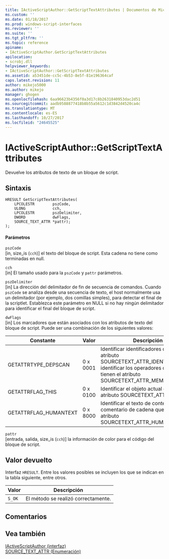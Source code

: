 ```yaml
---
title: IActiveScriptAuthor::GetScriptTextAttributes | Documentos de Microsoft
ms.custom: ''
ms.date: 01/18/2017
ms.prod: windows-script-interfaces
ms.reviewer: ''
ms.suite: ''
ms.tgt_pltfrm: ''
ms.topic: reference
apiname:
- IActiveScriptAuthor.GetScriptTextAttributes
apilocation:
- scrobj.dll
helpviewer_keywords:
- IActiveScriptAuthor::GetScriptTextAttributes
ms.assetid: a53451de-cc5c-4b53-8e5f-81e196364caf
caps.latest.revision: 11
author: mikejo5000
ms.author: mikejo
manager: ghogen
ms.openlocfilehash: 6aa96623b4356f0a3d17c8b2631840953dac2d51
ms.sourcegitcommit: aadb9588877418b8b55a5612c1d3842d4520ca4c
ms.translationtype: MT
ms.contentlocale: es-ES
ms.lasthandoff: 10/27/2017
ms.locfileid: "24645525"
---
```

# <a name="iactivescriptauthorgetscripttextattributes"></a>IActiveScriptAuthor::GetScriptTextAttributes
Devuelve los atributos de texto de un bloque de script.  
  
## <a name="syntax"></a>Sintaxis  
  
```  
HRESULT GetScriptTextAttributes(  
    LPCOLESTR        pszCode,  
    ULONG            cch,  
    LPCOLESTR        pszDelimiter,  
    DWORD            dwFlags,  
    SOURCE_TEXT_ATTR *pattr);  
);  
```  
  
#### <a name="parameters"></a>Parámetros  
 `pszCode`  
 [in, size_is (`cch`)] el texto del bloque de script. Esta cadena no tiene como terminadas en null.  
  
 `cch`  
 [in] El tamaño usado para la `pszCode` y `pattr` parámetros.  
  
 `pszDelimiter`  
 [in] La dirección del delimitador de fin de secuencia de comandos. Cuando `pszCode` se analiza desde una secuencia de texto, el host normalmente usa un delimitador (por ejemplo, dos comillas simples), para detectar el final de la scriptlet. Establezca este parámetro en NULL si no hay ningún delimitador para identificar el final del bloque de script.  
  
 `dwFlags`  
 [in] Los marcadores que están asociados con los atributos de texto del bloque de script. Puede ser una combinación de los siguientes valores:  
  
|Constante|Valor|Descripción|  
|--------------|-----------|-----------------|  
|GETATTRTYPE_DEPSCAN|0 x 0001|Identificar identificadores que tienen el atributo SOURCETEXT_ATTR_IDENTIFIER e identificar los operadores de punto que tienen el atributo SOURCETEXT_ATTR_MEMBERLOOKUP.|  
|GETATTRFLAG_THIS|0 x 0100|Identificar el objeto actual que tiene el atributo SOURCETEXT_ATTR_THIS.|  
|GETATTRFLAG_HUMANTEXT|0 x 8000|Identificar el texto de contenido y un comentario de cadena que tiene el atributo SOURCETEXT_ATTR_HUMANTEXT.|  
  
 `pattr`  
 [entrada, salida, size_is (`cch`)] la información de color para el código del bloque de script.  
  
## <a name="return-value"></a>Valor devuelto  
 Interfaz `HRESULT`. Entre los valores posibles se incluyen los que se indican en la tabla siguiente, entre otros.  
  
|Valor|Descripción|  
|-----------|-----------------|  
|`S_OK`|El método se realizó correctamente.|  
  
## <a name="remarks"></a>Comentarios  
  
## <a name="see-also"></a>Vea también  
 [IActiveScriptAuthor (interfaz)](../../winscript/reference/iactivescriptauthor-interface.md)   
 [SOURCE_TEXT_ATTR (Enumeración)](../../winscript/reference/source-text-attr-enumeration.md)